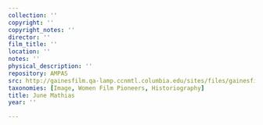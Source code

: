 ```yaml
---
collection: ''
copyright: ''
copyright_notes: ''
director: ''
film_title: ''
location: ''
notes: ''
physical_description: ''
repository: AMPAS
src: http://gainesfilm.qa-lamp.ccnmtl.columbia.edu/sites/files/gainesfilm/images/mathias.jpg
taxonomies: [Image, Women Film Pioneers, Historiography]
title: June Mathias
year: ''

---
```

